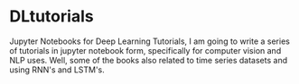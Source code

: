 # DLtutorials
Jupyter Notebooks for Deep Learning Tutorials,
I am going to write a series of tutorials in jupyter notebook form, specifically for computer vision and NLP uses.
Well, some of the books also related to time series datasets and using RNN's and LSTM's.
